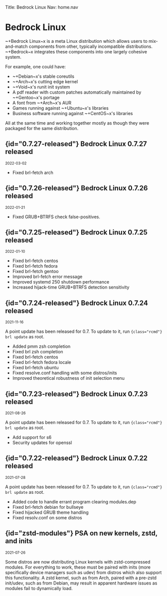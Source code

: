 Title: Bedrock Linux
Nav:   home.nav

Bedrock Linux
=============

~+Bedrock Linux~x is a meta Linux distribution which allows users to
mix-and-match components from other, typically incompatible distributions.
~+Bedrock~x integrates these components into one largely cohesive system.

For example, one could have:

- ~+Debian~x's stable coreutils
- ~+Arch~x's cutting edge kernel
- ~+Void~x's runit init system
- A pdf reader with custom patches automatically maintained by ~+Gentoo~x's portage
- A font from ~+Arch~x's AUR
- Games running against ~+Ubuntu~x's libraries
- Business software running against ~+CentOS~x's libraries

All at the same time and working together mostly as though they were packaged
for the same distribution.

## {id="0.7.27-released"} Bedrock Linux 0.7.27 released
<small>2022-03-02</small>

- Fixed brl-fetch arch

## {id="0.7.26-released"} Bedrock Linux 0.7.26 released
<small>2022-01-21</small>

- Fixed GRUB+BTRFS check false-positives.

## {id="0.7.25-released"} Bedrock Linux 0.7.25 released
<small>2022-01-10</small>

- Fixed brl-fetch centos
- Fixed brl-fetch fedora
- Fixed brl-fetch gentoo
- Improved brl-fetch error message
- Improved systemd 250 shutdown performance
- Increased hijack-time GRUB+BTRFS detection sensitivity

## {id="0.7.24-released"} Bedrock Linux 0.7.24 released
<small>2021-11-16</small>

A point update has been released for 0.7.  To update to it, run `{class="rcmd"} brl update` as root.

- Added pmm zsh completion
- Fixed brl zsh completion
- Fixed brl-fetch centos
- Fixed brl-fetch fedora locale
- Fixed brl-fetch ubuntu
- Fixed resolve.conf handling with some distros/inits
- Improved theoretical robustness of init selection menu

## {id="0.7.23-released"} Bedrock Linux 0.7.23 released
<small>2021-08-26</small>

A point update has been released for 0.7.  To update to it, run `{class="rcmd"} brl update` as root.

- Add support for s6
- Security updates for openssl

## {id="0.7.22-released"} Bedrock Linux 0.7.22 released
<small>2021-07-28</small>

A point update has been released for 0.7.  To update to it, run `{class="rcmd"} brl update` as root.

- Added code to handle errant program clearing modules.dep
- Fixed brl-fetch debian for bullseye
- Fixed hijacked GRUB theme handling
- Fixed resolv.conf on some distros

## {id="zstd-modules"} PSA on new kernels, zstd, and inits
<small>2021-07-26</small>

Some distros are now distributing Linux kernels with zstd-compressed modules.
For everything to work, these must be paired with inits (more specifically
device managers such as udev) from distros which also support this
functionality.  A zstd kernel, such as from Arch, paired with a pre-zstd
init/udev, such as from Debian, may result in apparent hardware issues as
modules fail to dynamically load.
